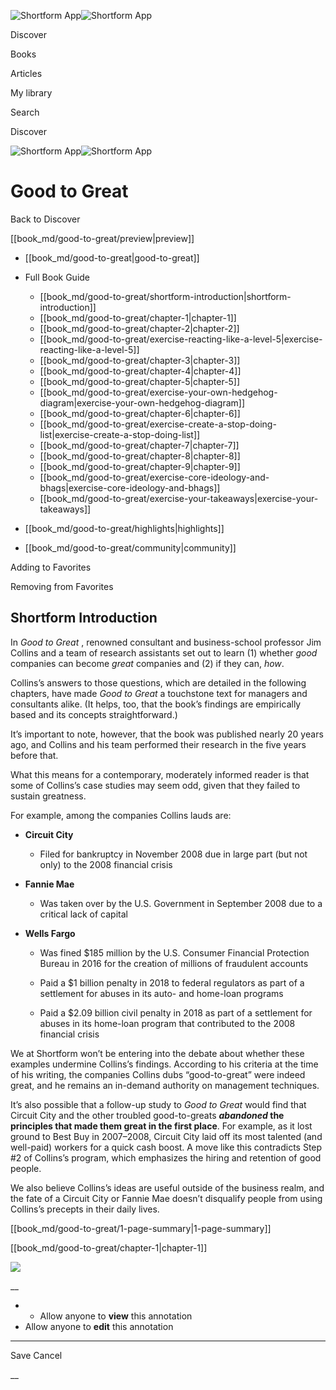 ![Shortform App](/img/logo.36a2399e.svg)![Shortform App](/img/logo-dark.70c1b072.svg)

Discover

Books

Articles

My library

Search

Discover

![Shortform App](/img/logo.36a2399e.svg)![Shortform App](/img/logo-dark.70c1b072.svg)

# Good to Great

Back to Discover

[[book_md/good-to-great/preview|preview]]

  * [[book_md/good-to-great|good-to-great]]
  * Full Book Guide

    * [[book_md/good-to-great/shortform-introduction|shortform-introduction]]
    * [[book_md/good-to-great/chapter-1|chapter-1]]
    * [[book_md/good-to-great/chapter-2|chapter-2]]
    * [[book_md/good-to-great/exercise-reacting-like-a-level-5|exercise-reacting-like-a-level-5]]
    * [[book_md/good-to-great/chapter-3|chapter-3]]
    * [[book_md/good-to-great/chapter-4|chapter-4]]
    * [[book_md/good-to-great/chapter-5|chapter-5]]
    * [[book_md/good-to-great/exercise-your-own-hedgehog-diagram|exercise-your-own-hedgehog-diagram]]
    * [[book_md/good-to-great/chapter-6|chapter-6]]
    * [[book_md/good-to-great/exercise-create-a-stop-doing-list|exercise-create-a-stop-doing-list]]
    * [[book_md/good-to-great/chapter-7|chapter-7]]
    * [[book_md/good-to-great/chapter-8|chapter-8]]
    * [[book_md/good-to-great/chapter-9|chapter-9]]
    * [[book_md/good-to-great/exercise-core-ideology-and-bhags|exercise-core-ideology-and-bhags]]
    * [[book_md/good-to-great/exercise-your-takeaways|exercise-your-takeaways]]
  * [[book_md/good-to-great/highlights|highlights]]
  * [[book_md/good-to-great/community|community]]



Adding to Favorites 

Removing from Favorites 

## Shortform Introduction

In _Good to Great_ , renowned consultant and business-school professor Jim Collins and a team of research assistants set out to learn (1) whether _good_ companies can become _great_ companies and (2) if they can, _how_.

Collins’s answers to those questions, which are detailed in the following chapters, have made _Good to Great_ a touchstone text for managers and consultants alike. (It helps, too, that the book’s findings are empirically based and its concepts straightforward.)

It’s important to note, however, that the book was published nearly 20 years ago, and Collins and his team performed their research in the five years before that.

What this means for a contemporary, moderately informed reader is that some of Collins’s case studies may seem odd, given that they failed to sustain greatness.

For example, among the companies Collins lauds are:

  * **Circuit City**

    * Filed for bankruptcy in November 2008 due in large part (but not only) to the 2008 financial crisis
  * **Fannie Mae**

    * Was taken over by the U.S. Government in September 2008 due to a critical lack of capital
  * **Wells Fargo**

    * Was fined $185 million by the U.S. Consumer Financial Protection Bureau in 2016 for the creation of millions of fraudulent accounts

    * Paid a $1 billion penalty in 2018 to federal regulators as part of a settlement for abuses in its auto- and home-loan programs

    * Paid a $2.09 billion civil penalty in 2018 as part of a settlement for abuses in its home-loan program that contributed to the 2008 financial crisis




We at Shortform won’t be entering into the debate about whether these examples undermine Collins’s findings. According to his criteria at the time of his writing, the companies Collins dubs “good-to-great” were indeed great, and he remains an in-demand authority on management techniques.

It’s also possible that a follow-up study to _Good to Great_ would find that Circuit City and the other troubled good-to-greats **_abandoned_ the principles that made them great in the first place**. For example, as it lost ground to Best Buy in 2007–2008, Circuit City laid off its most talented (and well-paid) workers for a quick cash boost. A move like this contradicts Step #2 of Collins’s program, which emphasizes the hiring and retention of good people.

We also believe Collins’s ideas are useful outside of the business realm, and the fate of a Circuit City or Fannie Mae doesn’t disqualify people from using Collins’s precepts in their daily lives.

[[book_md/good-to-great/1-page-summary|1-page-summary]]

[[book_md/good-to-great/chapter-1|chapter-1]]

![](https://bat.bing.com/action/0?ti=56018282&Ver=2&mid=3d3f14f6-14dc-4a29-885e-dcc36f7eadee&sid=49fff5b0636c11eeb9c611038afc8668&vid=4a005010636c11ee80c703d4c4a7acd5&vids=0&msclkid=N&pi=0&lg=en-US&sw=800&sh=600&sc=24&nwd=1&tl=Shortform%20%7C%20Book&p=https%3A%2F%2Fwww.shortform.com%2Fapp%2Fbook%2Fgood-to-great%2Fshortform-introduction&r=&lt=581&evt=pageLoad&sv=1&rn=617100)

__

  *   * Allow anyone to **view** this annotation
  * Allow anyone to **edit** this annotation



* * *

Save Cancel

__



